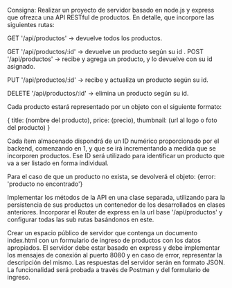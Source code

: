Consigna: Realizar un proyecto de servidor basado en node.js y express que ofrezca una API RESTful de productos. En detalle, que incorpore las siguientes rutas:

GET '/api/productos' → devuelve todos los productos.

GET '/api/productos/:id' → devuelve un producto según su id
.
POST '/api/productos' → recibe y agrega un producto, y lo devuelve con su id asignado.

PUT '/api/productos/:id' → recibe y actualiza un producto según su id.

DELETE '/api/productos/:id' → elimina un producto según su id.

Cada producto estará representado por un objeto con el siguiente formato:

{
title: (nombre del producto),
price: (precio),
thumbnail: (url al logo o foto del producto)
}

Cada ítem almacenado dispondrá de un ID numérico proporcionado por el backend, comenzando en 1, 
y que se irá incrementando a medida que se incorporen productos. Ese ID será utilizado
para identificar un producto que va a ser listado en forma individual.

Para el caso de que un producto no exista, se devolverá el objeto:
{error: 'producto no encontrado'}

Implementar los métodos de la API en una clase separada, utilizando para la persistencia de sus productos un contenedor de los desarrollados en clases anteriores.
Incorporar el Router de express en la url base '/api/productos' y configurar todas las sub rutas basándonos en este.

Crear un espacio público de servidor que contenga un documento index.html con un formulario de ingreso de productos con los datos apropiados.
El servidor debe estar basado en express y debe implementar los mensajes de conexión al puerto 8080 y en caso de error, representar la descripción del mismo.
Las respuestas del servidor serán en formato JSON. La funcionalidad será probada a través de Postman y del formulario de ingreso.

